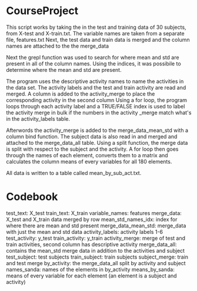 # CourseProject
This script works by taking the in the test and training data of 30 subjects, from 
X-test and X-train.txt. The variable names are taken from a separate file, features.txt
Next, the test data and train data is merged and the column names are attached to the
the merge_data

Next the grepl function was used to search for where mean and std are present in all of
the column names. Using the indices, it was possibile to determine where the mean and 
std are present. 

The program uses the descriptive activity names to name the activities in the data
set. The activity labels and the test and train activity are read and merged. A column 
is added to the activity_merge to place the corresponding activity in the second column
Using a for loop, the program loops through each activity label and a TRUE/FALSE index
is used to label the activity merge in bulk if the numbers in the activity _merge match
what's in the activity_labels table. 

Afterwords the activity_merge is added to the merge_data_mean_std with a column bind 
function. The subject data is also read in and merged and attached to the merge_data_all
table. Using a split function, the merge data is split with respect to the subject and
the activity. A for loop then goes through the names of each element, converts them to
a matrix and calculates the column means of every variables for all 180 elements. 

All data is written to a table called mean_by_sub_act.txt.


# Codebook
test_text: X_test
train_text: X_train
variable_names: features
merge_data: X_test and X_train data merged by row
mean_std_names_idx: index for where there are mean and std present
merge_data_mean_std: merge_data with just the mean and std data
activity_labels: activity labels 1-6
test_activity: y_test
train_activity: y_train
activity_merge: merge of test and train activities, second column has descriptive 
activity
merge_data_all: contains the mean_std merge data in addition to the activities and 
subject
test_subject: test subjects
train_subject: train subjects
subject_merge: train and test merge
by_activity: the merge_data_all split by activity and subject
names_sanda: names of the elements in by_activity
means_by_sanda: means of every variable for each element (an element is a subject
and activity)
